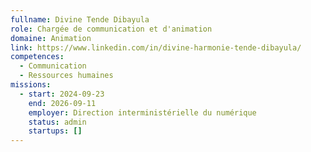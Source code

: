 ```yaml
---
fullname: Divine Tende Dibayula
role: Chargée de communication et d'animation
domaine: Animation
link: https://www.linkedin.com/in/divine-harmonie-tende-dibayula/
competences:
  - Communication
  - Ressources humaines
missions:
  - start: 2024-09-23
    end: 2026-09-11
    employer: Direction interministérielle du numérique
    status: admin
    startups: []
---
```

